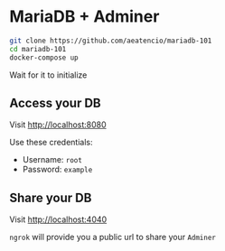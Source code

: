 # MariaDB + Adminer

```bash
git clone https://github.com/aeatencio/mariadb-101
cd mariadb-101
docker-compose up
```

Wait for it to initialize

## Access your DB

Visit <http://localhost:8080>

Use these credentials:

- Username: `root`
- Password: `example`

## Share your DB

Visit <http://localhost:4040>

`ngrok` will provide you a public url to share your `Adminer`
